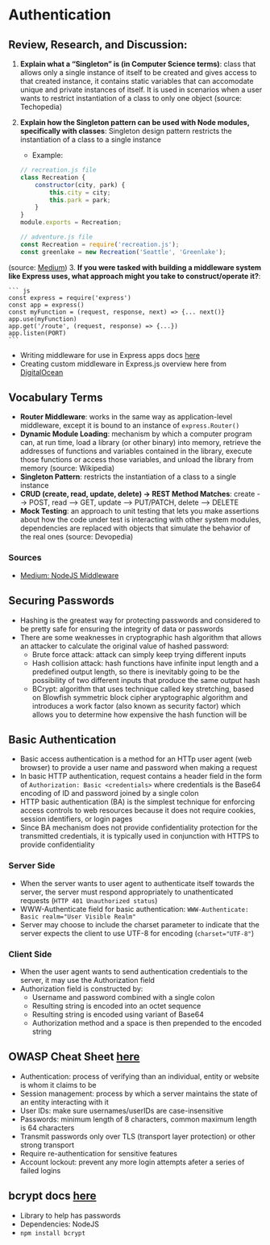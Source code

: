 # Authentication

## Review, Research, and Discussion:

1. **Explain what a “Singleton” is (in Computer Science terms)**: class that allows only a single instance of itself to be created and gives access to that created instance, it contains static variables that can accomodate unique and private instances of itself. It is used in scenarios when a user wants to restrict instantiation of a class to only one object (source: Techopedia)
2. **Explain how the Singleton pattern can be used with Node modules, specifically with classes**: Singleton design pattern restricts the instantiation of a class to a single instance

    - Example:

    ``` js
    // recreation.js file
    class Recreation {
        constructor(city, park) {
            this.city = city;
            this.park = park;
        }
    }
    module.exports = Recreation;

    // adventure.js file
    const Recreation = require('recreation.js');
    const greenlake = new Recreation('Seattle', 'Greenlake');
    ```

(source: [Medium](https://medium.com/better-programming/what-is-a-singleton-2dc38ca08e92))
3. **If you were tasked with building a middleware system like Express uses, what approach might you take to construct/operate it?**:

    ``` js
    const express = require('express')
    const app = express()
    const myFunction = (request, response, next) => {... next()}
    app.use(myFunction)
    app.get('/route', (request, response) => {...})
    app.listen(PORT)
    ```
    
- Writing middleware for use in Express apps docs [here](https://expressjs.com/en/guide/writing-middleware.html)
- Creating custom middleware in Express.js overview here from [DigitalOcean](https://www.digitalocean.com/community/tutorials/nodejs-creating-your-own-express-middleware)

## Vocabulary Terms
- **Router Middleware**: works in the same way as application-level middleware, except it is bound to an instance of `express.Router()`
- **Dynamic Module Loading**: mechanism by which a computer program can, at run time, load a library (or other binary) into memory, retrieve the addresses of functions and variables contained in the library, execute those functions or access those variables, and unload the library from memory (source: Wikipedia)
- **Singleton Pattern**: restricts the instantiation of a class to a single instance
- **CRUD (create, read, update, delete) -> REST Method Matches**: create --> POST, read --> GET, update --> PUT/PATCH, delete --> DELETE
- **Mock Testing**: an approach to unit testing that lets you make assertions about how the code under test is interacting with other system modules, dependencies are replaced with objects that simulate the behavior of the real ones (source: Devopedia)

### Sources
- [Medium: NodeJS Middleware](https://medium.com/@selvaganesh93/how-node-js-middleware-works-d8e02a936113)

## Securing Passwords
- Hashing is the greatest way for protecting passwords and considered to be pretty safe for ensuring the integrity of data or passwords
- There are some weaknesses in cryptographic hash algorithm that allows an attacker to calculate the original value of hashed password:
  - Brute force attack: attack can simply keep trying different inputs
  - Hash collision attack: hash functions have infinite input length and a predefined output length, so there is inevitably going to be the possibility of two different inputs that produce the same output hash
  - BCrypt: algorithm that uses technique called key stretching, based on Blowfish symmetric block cipher aryptographic algorithm and introduces a work factor (also known as security factor) which allows you to determine how expensive the hash function will be

## Basic Authentication
- Basic access authentication is a method for an HTTp user agent (web browser) to provide a user name and password when making a request
- In basic HTTP authentication, request contains a header field in the form of `Authorization: Basic <credentials>` where credentials is the Base64 encoding of ID and password joined by a single colon
- HTTP basic authentication (BA) is the simplest technique for enforcing access controls to web resources because it does not require cookies, session identifiers, or login pages
- Since BA mechanism does not provide confidentiality protection for the transmitted credentials, it is typically used in conjunction with HTTPS to provide confidentiality

### Server Side
- When the server wants to user agent to authenticate itself towards the server, the server must respond appropriately to unathenticated requests (`HTTP 401 Unauthorized status`)
- WWW-Authenticate field for basic authentication: `WWW-Authenticate: Basic realm="User Visible Realm"`
- Server may choose to include the charset parameter to indicate that the server expects the client to use UTF-8 for encoding (`charset="UTF-8"`)

### Client Side
- When the user agent wants to send authentication credentials to the server, it may use the Authorization field
- Authorization field is constructed by:
  - Username and password combined with a single colon
  - Resulting string is encoded into an octet sequence
  - Resulting string is encoded using variant of Base64
  - Authorization method and a space is then prepended to the encoded string

## OWASP Cheat Sheet [here](https://cheatsheetseries.owasp.org/cheatsheets/Authentication_Cheat_Sheet.html)
- Authentication: process of verifying than an individual, entity or website is whom it claims to be
- Session management: process by which a server maintains the state of an entity interacting with it
- User IDs: make sure usernames/userIDs are case-insensitive
- Passwords: minimum length of 8 characters, common maximum length is 64 characters
- Transmit passwords only over TLS (transport layer protection) or other strong transport
- Require re-authentication for sensitive features
- Account lockout: prevent any more login attempts afeter a series of failed logins

## bcrypt docs [here](https://www.npmjs.com/package/bcrypt)
- Library to help has passwords
- Dependencies: NodeJS
- `npm install bcrypt`